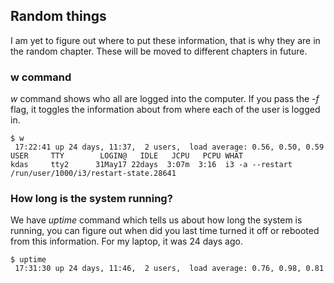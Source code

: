 ## Random things

I am yet to figure out where to put these information, that is why they are in 
the random chapter. These will be moved to different chapters in future.


### w command

*w* command shows who all are logged into the computer. If you pass the *-f* flag, it
toggles the information about from where each of the user is logged in.

```
$ w
 17:22:41 up 24 days, 11:37,  2 users,  load average: 0.56, 0.50, 0.59
USER     TTY        LOGIN@   IDLE   JCPU   PCPU WHAT
kdas     tty2      31May17 22days  3:07m  3:16  i3 -a --restart /run/user/1000/i3/restart-state.28641
```
### How long is the system running?

We have *uptime* command which tells us about how long the system is running, you can figure out when did you last time turned it off or rebooted from this information. For my laptop, it was 24 days ago.

```
$ uptime
 17:31:30 up 24 days, 11:46,  2 users,  load average: 0.76, 0.98, 0.81
```


